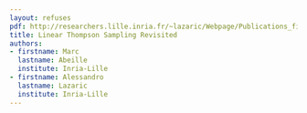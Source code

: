 ```yaml
---
layout: refuses
pdf: http://researchers.lille.inria.fr/~lazaric/Webpage/Publications_files/main.pdf
title: Linear Thompson Sampling Revisited
authors:
- firstname: Marc
  lastname: Abeille
  institute: Inria-Lille
- firstname: Alessandro
  lastname: Lazaric
  institute: Inria-Lille
---
```

